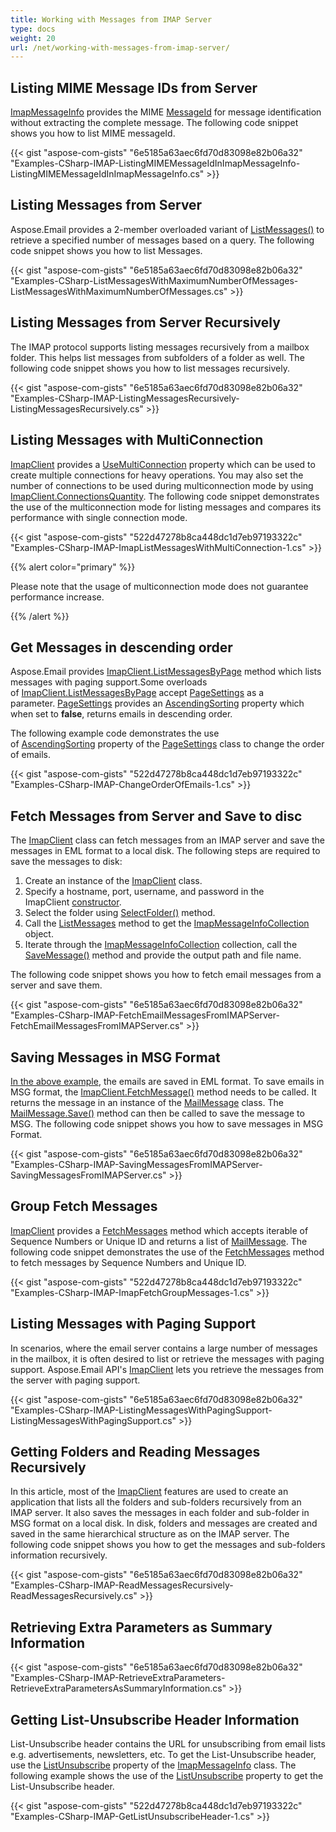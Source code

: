 ```yaml
---
title: Working with Messages from IMAP Server
type: docs
weight: 20
url: /net/working-with-messages-from-imap-server/
---
```



## **Listing MIME Message IDs from Server**
[ImapMessageInfo](https://apireference.aspose.com/net/email/aspose.email.clients.imap/imapmessageinfo) provides the MIME [MessageId](https://apireference.aspose.com/email/net/aspose.email.clients/messageinfobase/properties/messageid) for message identification without extracting the complete message. The following code snippet shows you how to list MIME messageId.



{{< gist "aspose-com-gists" "6e5185a63aec6fd70d83098e82b06a32" "Examples-CSharp-IMAP-ListingMIMEMessageIdInImapMessageInfo-ListingMIMEMessageIdInImapMessageInfo.cs" >}}
## **Listing Messages from Server**
Aspose.Email provides a 2-member overloaded variant of [ListMessages()](https://apireference.aspose.com/email/net/aspose.email.clients.imap.imapclient/listmessages/methods/12) to retrieve a specified number of messages based on a query. The following code snippet shows you how to list Messages.



{{< gist "aspose-com-gists" "6e5185a63aec6fd70d83098e82b06a32" "Examples-CSharp-ListMessagesWithMaximumNumberOfMessages-ListMessagesWithMaximumNumberOfMessages.cs" >}}
## **Listing Messages from Server Recursively**
The IMAP protocol supports listing messages recursively from a mailbox folder. This helps list messages from subfolders of a folder as well. The following code snippet shows you how to list messages recursively.



{{< gist "aspose-com-gists" "6e5185a63aec6fd70d83098e82b06a32" "Examples-CSharp-IMAP-ListingMessagesRecursively-ListingMessagesRecursively.cs" >}}
## **Listing Messages with MultiConnection**
[ImapClient](https://apireference.aspose.com/email/net/aspose.email.clients.imap/imapclient) provides a [UseMultiConnection](https://apireference.aspose.com/email/net/aspose.email.clients/emailclient/properties/usemulticonnection) property which can be used to create multiple connections for heavy operations. You may also set the number of connections to be used during multiconnection mode by using [ImapClient.ConnectionsQuantity](https://apireference.aspose.com/email/net/aspose.email.clients/emailclient/properties/connectionsquantity). The following code snippet demonstrates the use of the multiconnection mode for listing messages and compares its performance with single connection mode.



{{< gist "aspose-com-gists" "522d47278b8ca448dc1d7eb97193322c" "Examples-CSharp-IMAP-ImapListMessagesWithMultiConnection-1.cs" >}}

{{% alert color="primary" %}} 

Please note that the usage of multiconnection mode does not guarantee performance increase.

{{% /alert %}} 
## **Get Messages in descending order**
Aspose.Email provides [ImapClient.ListMessagesByPage](https://apireference.aspose.com/email/net/aspose.email.clients.imap/imapclient/methods/listmessagesbypage/index) method which lists messages with paging support.Some overloads of [ImapClient.ListMessagesByPage](https://apireference.aspose.com/email/net/aspose.email.clients.imap/imapclient/methods/listmessagesbypage/index) accept [PageSettings](https://apireference.aspose.com/email/net/aspose.email.clients.imap/pagesettings) as a parameter. [PageSettings](https://apireference.aspose.com/email/net/aspose.email.clients.imap/pagesettings) provides an [AscendingSorting](https://apireference.aspose.com/email/net/aspose.email.clients.imap/pagesettings/properties/ascendingsorting) property which when set to **false**, returns emails in descending order.

The following example code demonstrates the use of [AscendingSorting](https://apireference.aspose.com/email/net/aspose.email.clients.imap/pagesettings/properties/ascendingsorting) property of the [PageSettings](https://apireference.aspose.com/email/net/aspose.email.clients.imap/pagesettings) class to change the order of emails.

{{< gist "aspose-com-gists" "522d47278b8ca448dc1d7eb97193322c" "Examples-CSharp-IMAP-ChangeOrderOfEmails-1.cs" >}}
## **Fetch Messages from Server and Save to disc**
The [ImapClient](https://apireference.aspose.com/email/net/aspose.email.clients.imap/imapclient) class can fetch messages from an IMAP server and save the messages in EML format to a local disk. The following steps are required to save the messages to disk:

1. Create an instance of the [ImapClient](https://apireference.aspose.com/email/net/aspose.email.clients.imap/imapclient) class.
1. Specify a hostname, port, username, and password in the ImapClient [constructor](https://apireference.aspose.com/email/net/aspose.email.clients.imap/imapclient/constructors/7).
1. Select the folder using [SelectFolder()](https://apireference.aspose.com/email/net/aspose.email.clients.imap/imapclient/methods/selectfolder/index) method.
1. Call the [ListMessages](https://apireference.aspose.com/email/net/aspose.email.clients.imap/imapclient/methods/listmessages) method to get the [ImapMessageInfoCollection](https://apireference.aspose.com/email/net/aspose.email.clients.imap/imapmessageinfocollection) object.
1. Iterate through the [ImapMessageInfoCollection](https://apireference.aspose.com/email/net/aspose.email.clients.imap/imapmessageinfocollection) collection, call the [SaveMessage()](https://apireference.aspose.com/email/net/aspose.email.clients.imap/imapclient/methods/savemessage/index) method and provide the output path and file name.

The following code snippet shows you how to fetch email messages from a server and save them.



{{< gist "aspose-com-gists" "6e5185a63aec6fd70d83098e82b06a32" "Examples-CSharp-IMAP-FetchEmailMessagesFromIMAPServer-FetchEmailMessagesFromIMAPServer.cs" >}}
## **Saving Messages in MSG Format**
[In the above example](#fetch-messages-from-server-and-save-to-disc), the emails are saved in EML format. To save emails in MSG format, the [ImapClient.FetchMessage()](https://apireference.aspose.com/email/net/aspose.email.clients.imap/imapclient/methods/fetchmessage/index) method needs to be called. It returns the message in an instance of the [MailMessage](https://apireference.aspose.com/email/net/aspose.email/mailmessage) class. The [MailMessage.Save()](https://apireference.aspose.com/email/net/aspose.email/mailmessage/methods/save/index) method can then be called to save the message to MSG. The following code snippet shows you how to save messages in MSG Format.



{{< gist "aspose-com-gists" "6e5185a63aec6fd70d83098e82b06a32" "Examples-CSharp-IMAP-SavingMessagesFromIMAPServer-SavingMessagesFromIMAPServer.cs" >}}
## **Group Fetch Messages**
[ImapClient](https://apireference.aspose.com/email/net/aspose.email.clients.imap/imapclient) provides a [FetchMessages](https://apireference.aspose.com/email/net/aspose.email.clients.imap/imapclient/methods/fetchmessages/index) method which accepts iterable of Sequence Numbers or Unique ID and returns a list of [MailMessage](https://apireference.aspose.com/email/net/aspose.email/mailmessage). The following code snippet demonstrates the use of the [FetchMessages](https://apireference.aspose.com/email/net/aspose.email.clients.imap/imapclient/methods/fetchmessages/index) method to fetch messages by Sequence Numbers and Unique ID.



{{< gist "aspose-com-gists" "522d47278b8ca448dc1d7eb97193322c" "Examples-CSharp-IMAP-ImapFetchGroupMessages-1.cs" >}}
## **Listing Messages with Paging Support**
In scenarios, where the email server contains a large number of messages in the mailbox, it is often desired to list or retrieve the messages with paging support. Aspose.Email API's [ImapClient](https://apireference.aspose.com/email/net/aspose.email.clients.imap/imapclient) lets you retrieve the messages from the server with paging support.



{{< gist "aspose-com-gists" "6e5185a63aec6fd70d83098e82b06a32" "Examples-CSharp-IMAP-ListingMessagesWithPagingSupport-ListingMessagesWithPagingSupport.cs" >}}
## **Getting Folders and Reading Messages Recursively**
In this article, most of the [ImapClient](https://apireference.aspose.com/email/net/aspose.email.clients.imap/imapclient) features are used to create an application that lists all the folders and sub-folders recursively from an IMAP server. It also saves the messages in each folder and sub-folder in MSG format on a local disk. In disk, folders and messages are created and saved in the same hierarchical structure as on the IMAP server. The following code snippet shows you how to get the messages and sub-folders information recursively.



{{< gist "aspose-com-gists" "6e5185a63aec6fd70d83098e82b06a32" "Examples-CSharp-IMAP-ReadMessagesRecursively-ReadMessagesRecursively.cs" >}}
## **Retrieving Extra Parameters as Summary Information**


{{< gist "aspose-com-gists" "6e5185a63aec6fd70d83098e82b06a32" "Examples-CSharp-IMAP-RetrieveExtraParameters-RetrieveExtraParametersAsSummaryInformation.cs" >}}
## **Getting List-Unsubscribe Header Information**
List-Unsubscribe header contains the URL for unsubscribing from email lists e.g. advertisements, newsletters, etc. To get the List-Unsubscribe header, use the [ListUnsubscribe](https://apireference.aspose.com/email/net/aspose.email.clients/messageinfobase/properties/listunsubscribe) property of the [ImapMessageInfo](https://apireference.aspose.com/email/net/aspose.email.clients.imap/imapmessageinfo) class. The following example shows the use of the [ListUnsubscribe](https://apireference.aspose.com/email/net/aspose.email.clients/messageinfobase/properties/listunsubscribe) property to get the List-Unsubscribe header.



{{< gist "aspose-com-gists" "522d47278b8ca448dc1d7eb97193322c" "Examples-CSharp-IMAP-GetListUnsubscribeHeader-1.cs" >}}
